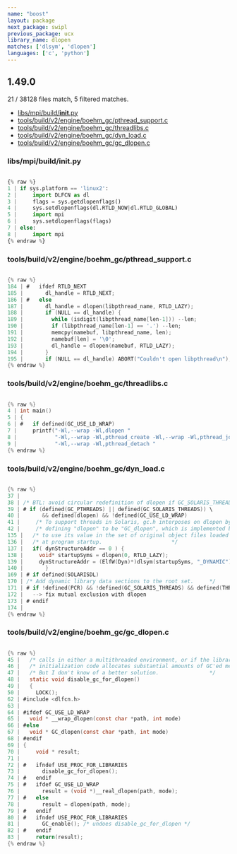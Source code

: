 ```yaml
---
name: "boost"
layout: package
next_package: swipl
previous_package: ucx
library_name: dlopen
matches: ['dlsym', 'dlopen']
languages: ['c', 'python']
---
```

## 1.49.0
21 / 38128 files match, 5 filtered matches.

 - [libs/mpi/build/__init__.py](#libsmpibuild__init__py)
 - [tools/build/v2/engine/boehm_gc/pthread_support.c](#toolsbuildv2engineboehm_gcpthread_supportc)
 - [tools/build/v2/engine/boehm_gc/threadlibs.c](#toolsbuildv2engineboehm_gcthreadlibsc)
 - [tools/build/v2/engine/boehm_gc/dyn_load.c](#toolsbuildv2engineboehm_gcdyn_loadc)
 - [tools/build/v2/engine/boehm_gc/gc_dlopen.c](#toolsbuildv2engineboehm_gcgc_dlopenc)

### libs/mpi/build/__init__.py

```python

{% raw %}
1 | if sys.platform == 'linux2':
2 |     import DLFCN as dl
3 |     flags = sys.getdlopenflags()
4 |     sys.setdlopenflags(dl.RTLD_NOW|dl.RTLD_GLOBAL)
5 |     import mpi
6 |     sys.setdlopenflags(flags)
7 | else:
8 |     import mpi
{% endraw %}

```
### tools/build/v2/engine/boehm_gc/pthread_support.c

```c

{% raw %}
184 | #   ifdef RTLD_NEXT
185 |       dl_handle = RTLD_NEXT;
186 | #   else
187 |       dl_handle = dlopen(libpthread_name, RTLD_LAZY);
188 |       if (NULL == dl_handle) {
189 |         while (isdigit(libpthread_name[len-1])) --len;
190 |         if (libpthread_name[len-1] == '.') --len;
191 |         memcpy(namebuf, libpthread_name, len);
192 |         namebuf[len] = '\0';
193 |         dl_handle = dlopen(namebuf, RTLD_LAZY);
194 |       }
195 |       if (NULL == dl_handle) ABORT("Couldn't open libpthread\n");
{% endraw %}

```
### tools/build/v2/engine/boehm_gc/threadlibs.c

```c

{% raw %}
4 | int main()
5 | {
6 | #   if defined(GC_USE_LD_WRAP)
7 | 	printf("-Wl,--wrap -Wl,dlopen "
8 | 	       "-Wl,--wrap -Wl,pthread_create -Wl,--wrap -Wl,pthread_join "
9 | 	       "-Wl,--wrap -Wl,pthread_detach "
{% endraw %}

```
### tools/build/v2/engine/boehm_gc/dyn_load.c

```c

{% raw %}
37 | 
38 | /* BTL: avoid circular redefinition of dlopen if GC_SOLARIS_THREADS defined */
39 | # if (defined(GC_PTHREADS) || defined(GC_SOLARIS_THREADS)) \
40 |       && defined(dlopen) && !defined(GC_USE_LD_WRAP)
41 |     /* To support threads in Solaris, gc.h interposes on dlopen by       */
42 |     /* defining "dlopen" to be "GC_dlopen", which is implemented below.  */
135 | 	/* to use its value in the set of original object files loaded	*/
136 | 	/* at program startup.						*/
137 | 	if( dynStructureAddr == 0 ) {
138 | 	  void* startupSyms = dlopen(0, RTLD_LAZY);
139 | 	  dynStructureAddr = (ElfW(Dyn)*)dlsym(startupSyms, "_DYNAMIC");
140 | 		}
169 | # if defined(SOLARISDL)
170 | /* Add dynamic library data sections to the root set.		*/
171 | # if !defined(PCR) && !defined(GC_SOLARIS_THREADS) && defined(THREADS)
172 | 	--> fix mutual exclusion with dlopen
173 | # endif
174 | 
{% endraw %}

```
### tools/build/v2/engine/boehm_gc/gc_dlopen.c

```c

{% raw %}
45 |   /* calls in either a multithreaded environment, or if the library	*/
46 |   /* initialization code allocates substantial amounts of GC'ed memory.	*/
47 |   /* But I don't know of a better solution.				*/
48 |   static void disable_gc_for_dlopen()
49 |   {
50 |     LOCK();
62 | #include <dlfcn.h>
63 | 
64 | #ifdef GC_USE_LD_WRAP
65 |   void * __wrap_dlopen(const char *path, int mode)
66 | #else
67 |   void * GC_dlopen(const char *path, int mode)
68 | #endif
69 | {
70 |     void * result;
71 |     
72 | #   ifndef USE_PROC_FOR_LIBRARIES
73 |       disable_gc_for_dlopen();
74 | #   endif
75 | #   ifdef GC_USE_LD_WRAP
76 |       result = (void *)__real_dlopen(path, mode);
77 | #   else
78 |       result = dlopen(path, mode);
79 | #   endif
80 | #   ifndef USE_PROC_FOR_LIBRARIES
81 |       GC_enable(); /* undoes disable_gc_for_dlopen */
82 | #   endif
83 |     return(result);
{% endraw %}

```